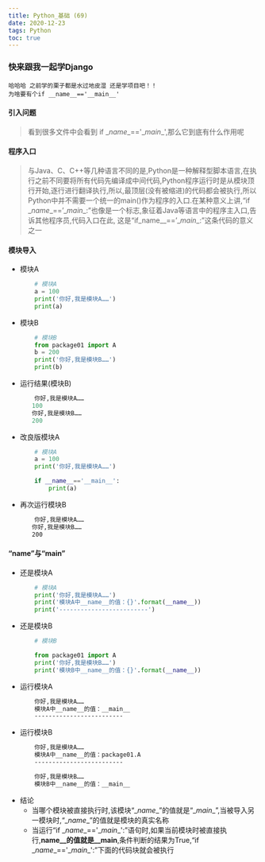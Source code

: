 ```yaml
---
title: Python_基础 (69)
date: 2020-12-23
tags: Python
toc: true
---
```


### 快来跟我一起学Django
    哈哈哈 之前学的栗子都是水过地皮湿 还是学项目吧！！
    为啥要有个if __name__=='__main__'

<!-- more -->

#### 引入问题
> 看到很多文件中会看到 if \__name__=='\__main__',那么它到底有什么作用呢

#### 程序入口
> 与Java、C、C++等几种语言不同的是,Python是一种解释型脚本语言,在执行之前不同要将所有代码先编译成中间代码,Python程序运行时是从模块顶行开始,逐行进行翻译执行,所以,最顶层(没有被缩进)的代码都会被执行,所以Python中并不需要一个统一的main()作为程序的入口.在某种意义上讲,“if \__name__==’\__main__:”也像是一个标志,象征着Java等语言中的程序主入口,告诉其他程序员,代码入口在此, 这是“if_name__==’\__main__:”这条代码的意义之一

#### 模块导入
- 模块A
    ```python
        # 模块A
        a = 100
        print('你好,我是模块A……')
        print(a)
    ```
- 模块B
    ```python
        # 模块B
        from package01 import A
        b = 200
        print('你好,我是模块B……')
        print(b)
    ```
- 运行结果(模块B)
    ```python
        你好,我是模块A……
    　　100
    　　你好,我是模块B……
    　　200
    ```
- 改良版模块A
    ```python
        # 模块A
        a = 100
        print('你好,我是模块A……')

        if __name__=='__main__':
            print(a)
    ```
- 再次运行模块B
    ```bash
        你好,我是模块A……
    　　你好,我是模块B……
    　　200
    ```

#### “__name__”与“__main__”
- 还是模块A
    ```python
        # 模块A
        print('你好,我是模块A……')
        print('模块A中__name__的值：{}'.format(__name__))
        print('-------------------------')
    ```
- 还是模块B
    ```python
        # 模块B

        from package01 import A
        print('你好,我是模块B……')
        print('模块B中__name__的值：{}'.format(__name__))
    ```
- 运行模块A
    ```bash
        你好,我是模块A……
        模块A中__name__的值：__main__
        -------------------------
    ```
- 运行模块B
    ```bash
        你好,我是模块A……
        模块A中__name__的值：package01.A
        -------------------------

        你好,我是模块B……
        模块B中__name__的值：__main__
    ```
- 结论
    * 当哪个模块被直接执行时,该模块“\__name__”的值就是“\__main__”,当被导入另一模块时,“\__name__”的值就是模块的真实名称
    * 当运行“if \__name__=='\__main__':”语句时,如果当前模块时被直接执行,__name__的值就是__main__,条件判断的结果为True,“if \__name__=='\__main__':”下面的代码块就会被执行





